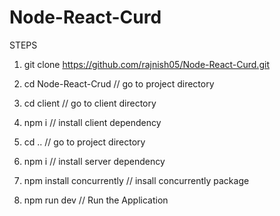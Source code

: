 # Node-React-Curd


STEPS

1) git clone https://github.com/rajnish05/Node-React-Curd.git

2) cd Node-React-Crud // go to project directory

3) cd client  // go to client directory

4) npm i      // install client dependency                  

5) cd ..  // go to project directory             

6) npm i  // install server dependency   

7) npm install concurrently  //  insall concurrently package

8) npm run dev    // Run the Application              
